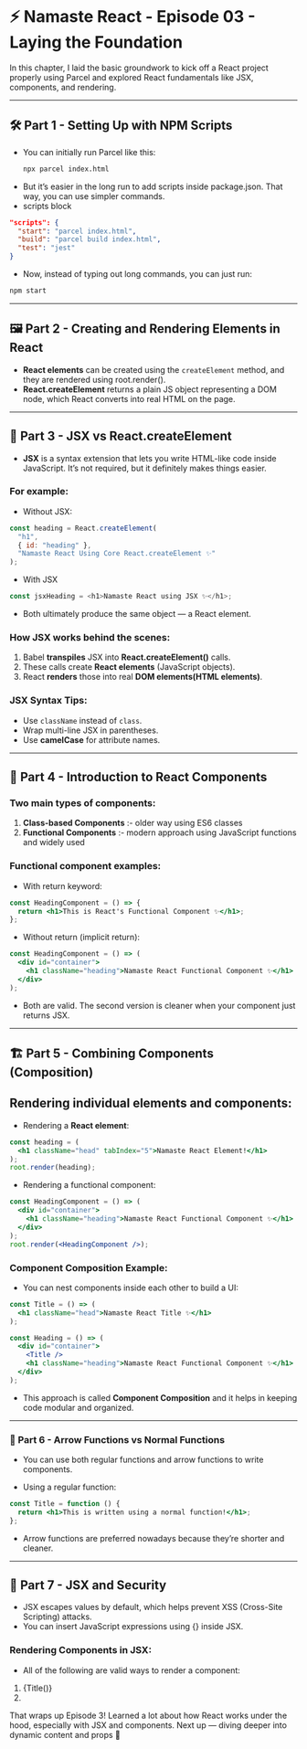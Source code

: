 # ⚡ Namaste React - Episode 03 - Laying the Foundation

In this chapter, I laid the basic groundwork to kick off a React project properly using Parcel and explored React fundamentals like JSX, components, and rendering.

---

## 🛠️ Part 1 - Setting Up with NPM Scripts

- You can initially run Parcel like this:
  ```bash
  npx parcel index.html
  ```
- But it’s easier in the long run to add scripts inside package.json. That way, you can use simpler commands.
- scripts block

```json
"scripts": {
  "start": "parcel index.html",
  "build": "parcel build index.html",
  "test": "jest"
}
```

- Now, instead of typing out long commands, you can just run:

```bash
npm start
```

---

## 🖼️ Part 2 - Creating and Rendering Elements in React

- **React elements** can be created using the `createElement` method, and they are rendered using root.render().
- **React.createElement** returns a plain JS object representing a DOM node, which React converts into real HTML on the page.

---

## 🔄 Part 3 - JSX vs React.createElement

- **JSX** is a syntax extension that lets you write HTML-like code inside JavaScript. It’s not required, but it definitely makes things easier.

### For example:

- Without JSX:

```js
const heading = React.createElement(
  "h1",
  { id: "heading" },
  "Namaste React Using Core React.createElement ✨"
);
```

- With JSX

```js
const jsxHeading = <h1>Namaste React using JSX ✨</h1>;
```

- Both ultimately produce the same object — a React element.

### How JSX works behind the scenes:

1. Babel **transpiles** JSX into **React.createElement()** calls.
2. These calls create **React elements** (JavaScript objects).
3. React **renders** those into real **DOM elements(HTML elements)**.

### JSX Syntax Tips:

- Use `className` instead of `class`.
- Wrap multi-line JSX in parentheses.
- Use **camelCase** for attribute names.

---

## 🔧 Part 4 - Introduction to React Components

### Two main types of components:

1. **Class-based Components** :- older way using ES6 classes
2. **Functional Components** :- modern approach using JavaScript functions and widely used

### Functional component examples:

- With return keyword:

```jsx
const HeadingComponent = () => {
  return <h1>This is React's Functional Component ✨</h1>;
};
```

- Without return (implicit return):

```jsx
const HeadingComponent = () => (
  <div id="container">
    <h1 className="heading">Namaste React Functional Component ✨</h1>
  </div>
);
```

- Both are valid. The second version is cleaner when your component just returns JSX.

---

## 🏗️ Part 5 - Combining Components (Composition)

## Rendering individual elements and components:

- Rendering a **React element**:

```jsx
const heading = (
  <h1 className="head" tabIndex="5">Namaste React Element!</h1>
);
root.render(heading);
```

- Rendering a functional component:

```jsx
const HeadingComponent = () => (
  <div id="container">
    <h1 className="heading">Namaste React Functional Component ✨</h1>
  </div>
);
root.render(<HeadingComponent />);
```

### Component Composition Example:

- You can nest components inside each other to build a UI:

```jsx
const Title = () => (
  <h1 className="head">Namaste React Title ✨</h1>
);

const Heading = () => (
  <div id="container">
    <Title />
    <h1 className="heading">Namaste React Functional Component ✨</h1>
  </div>
);
```

- This approach is called **Component Composition** and it helps in keeping code modular and organized.

---

### 📝 Part 6 - Arrow Functions vs Normal Functions

- You can use both regular functions and arrow functions to write components.

- Using a regular function:

```jsx
const Title = function () {
  return <h1>This is written using a normal function!</h1>;
};
```

- Arrow functions are preferred nowadays because they’re shorter and cleaner.

---

## 🔐 Part 7 - JSX and Security

- JSX escapes values by default, which helps prevent XSS (Cross-Site Scripting) attacks.
- You can insert JavaScript expressions using {} inside JSX.

### Rendering Components in JSX:

- All of the following are valid ways to render a component:

1. {Title()}
2. <Title />
3. <Title></Title>

That wraps up Episode 3! Learned a lot about how React works under the hood, especially with JSX and components. Next up — diving deeper into dynamic content and props 🚀
